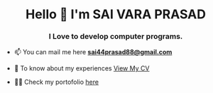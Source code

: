 
<h1 align="center"> Hello 👋 I'm SAI VARA PRASAD </h1>
<h3 align="center"> I Love to develop computer programs. </h3>


- 📫 You can mail me here **sai44prasad88@gmail.com**
  
- 📄 To know about my experiences [View My CV](https://drive.google.com/file/d/1ZAzbKEPtVO7iCUAlGEkqGbfSpv70BDz9/view)

- 👨‍💻 Check my portofolio [here](https://dsp-portfolio.netlify.app/)


